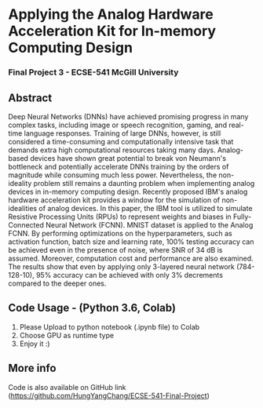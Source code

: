 # Applying the Analog Hardware Acceleration Kit for In-memory Computing Design
### Final Project 3 - ECSE-541 McGill University

## Abstract
Deep Neural Networks (DNNs) have achieved promising progress in many complex tasks, including image or speech recognition, gaming, and real-time language responses. Training of large DNNs, however, is still considered a time-consuming and computationally intensive task that demands extra high computational resources taking many days. Analog-based devices have shown great potential to break von Neumann's bottleneck and potentially accelerate DNNs training by the orders of magnitude while consuming much less power. Nevertheless, the non-ideality problem still remains a daunting problem when implementing analog devices in in-memory computing design. Recently proposed IBM's analog hardware acceleration kit provides a window for the simulation of non-idealities of analog devices. In this paper, the IBM tool is utilized to simulate Resistive Processing Units (RPUs) to represent weights and biases in Fully-Connected Neural Network (FCNN). MNIST dataset is applied to the Analog FCNN. By performing optimizations on the hyperparameters, such as activation function, batch size and learning rate, 100% testing accuracy can be achieved even in the presence of noise, where SNR of 34 dB is assumed. Moreover, computation cost and performance are also examined. The results show that even by applying only 3-layered neural network (784-128-10), 95% accuracy can be achieved with only 3% decrements compared to the deeper ones.

## Code Usage - (Python 3.6, Colab)
1. Please Upload to python notebook (.ipynb file) to Colab
2. Choose GPU as runtime type
3. Enjoy it :)

## More info
Code is also available on GitHub link (https://github.com/HungYangChang/ECSE-541-Final-Project)
